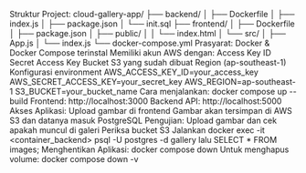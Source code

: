 Struktur Project:
cloud-gallery-app/
├── backend/
│   ├── Dockerfile
│   ├── index.js
│   ├── package.json
│   └── init.sql
├── frontend/
│   ├── Dockerfile
│   ├── package.json
│   ├── public/
│   │   └── index.html
│   └── src/
│       ├── App.js
│       └── index.js
└── docker-compose.yml
Prasyarat:
Docker & Docker Compose terinstal
Memiliki akun AWS dengan:
Access Key ID
Secret Access Key
Bucket S3 yang sudah dibuat
Region (ap-southeast-1)
Konfigurasi environment
AWS_ACCESS_KEY_ID=your_access_key
AWS_SECRET_ACCESS_KEY=your_secret_key
AWS_REGION=ap-southeast-1
S3_BUCKET=your_bucket_name
Cara menjalankan:
docker compose up --build
Frontend: http://localhost:3000
Backend API: http://localhost:5000
Akses Aplikasi:
Upload gambar di frontend
Gambar akan tersimpan di AWS S3 dan datanya masuk PostgreSQL
Pengujian:
Upload gambar dan cek apakah muncul di galeri
Periksa bucket S3
Jalankan docker exec -it <container_backend> psql -U postgres -d gallery lalu SELECT * FROM images;
Menghentikan Aplikasi:
docker compose down
Untuk menghapus volume:
docker compose down -v